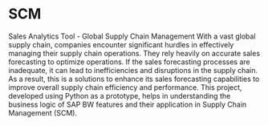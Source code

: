 # SCM
Sales Analytics Tool - Global Supply Chain Management
With a vast global supply chain, companies encounter significant hurdles in effectively managing their supply chain operations. They rely heavily on accurate sales forecasting to optimize operations. If the sales forecasting processes are inadequate, it can lead to
inefficiencies and disruptions in the supply chain. As a result, this is a solutions to enhance its sales forecasting capabilities to improve overall supply chain efficiency and performance. This project, developed using Python as a prototype, helps in understanding the business logic of SAP BW features and their application in Supply Chain Management (SCM).

